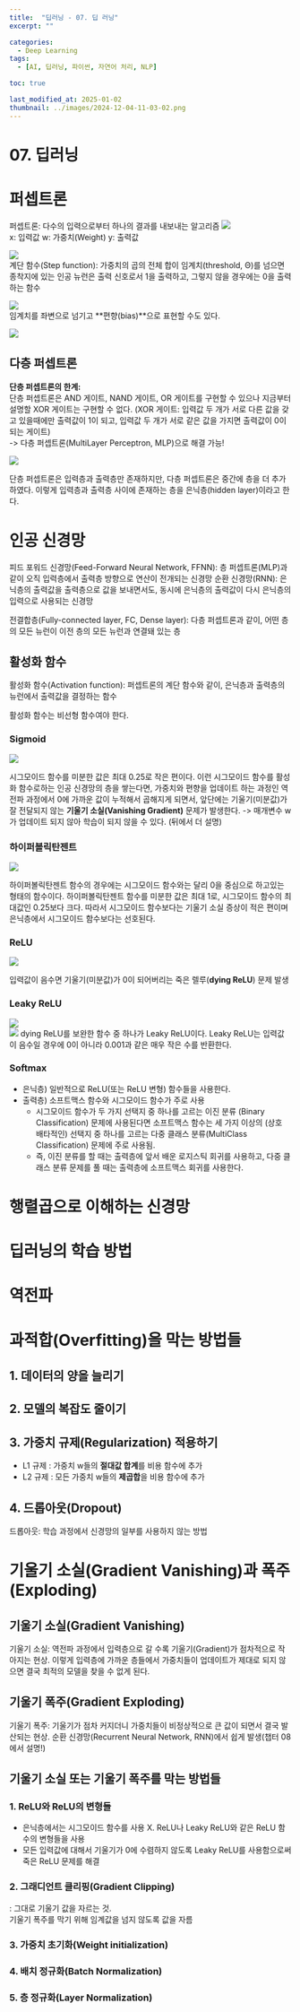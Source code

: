 ```yaml
---
title:  "딥러닝 - 07. 딥 러닝"
excerpt: ""

categories:
  - Deep Learning
tags:
  - [AI, 딥러닝, 파이썬, 자연어 처리, NLP]

toc: true

last_modified_at: 2025-01-02
thumbnail: ../images/2024-12-04-11-03-02.png
---
```


# 07. 딥러닝

# 퍼셉트론
퍼셉트론: 다수의 입력으로부터 하나의 결과를 내보내는 알고리즘
![](https://wikidocs.net/images/page/24958/%ED%8D%BC%EC%85%89%ED%8A%B8%EB%A1%A01.PNG)   
x: 입력값 
w: 가중치(Weight)
y: 출력값

![](/images/../../AI-Study-2024/images/2025-01-02-17-29-05.png)   
계단 함수(Step function): 가중치의 곱의 전체 합이 임계치(threshold, Θ)를 넘으면 종착지에 있는 인공 뉴런은 출력 신호로서 1을 출력하고, 그렇지 않을 경우에는 0을 출력하는 함수

![](/images/../../AI-Study-2024/images/2025-01-02-17-29-16.png)   
임계치를 좌변으로 넘기고 **편향(bias)**으로 표현할 수도 있다.

![](https://wikidocs.net/images/page/24958/%ED%8D%BC%EC%85%89%ED%8A%B8%EB%A1%A02.PNG)

## 다층 퍼셉트론
**단층 퍼셉트론의 한계:**   
단층 퍼셉트론은 AND 게이트, NAND 게이트, OR 게이트를 구현할 수 있으나 지금부터 설명할 XOR 게이트는 구현할 수 없다. (XOR 게이트: 입력값 두 개가 서로 다른 값을 갖고 있을때에만 출력값이 1이 되고, 입력값 두 개가 서로 같은 값을 가지면 출력값이 0이 되는 게이트)   
-> 다층 퍼셉트론(MultiLayer Perceptron, MLP)으로 해결 가능!

![](https://wikidocs.net/images/page/24958/perceptron_4image.jpg)

단층 퍼셉트론은 입력층과 출력층만 존재하지만, 다층 퍼셉트론은 중간에 층을 더 추가하였다. 이렇게 입력층과 출력층 사이에 존재하는 층을 은닉층(hidden layer)이라고 한다.

# 인공 신경망
피드 포워드 신경망(Feed-Forward Neural Network, FFNN): 층 퍼셉트론(MLP)과 같이 오직 입력층에서 출력층 방향으로 연산이 전개되는 신경망
순환 신경망(RNN): 은닉층의 출력값을 출력층으로 값을 보내면서도, 동시에 은닉층의 출력값이 다시 은닉층의 입력으로 사용되는 신경망

전결합층(Fully-connected layer, FC, Dense layer): 다층 퍼셉트론과 같이, 어떤 층의 모든 뉴런이 이전 층의 모든 뉴런과 연결돼 있는 층

## 활성화 함수
활성화 함수(Activation function): 퍼셉트론의 계단 함수와 같이, 은닉층과 출력층의 뉴런에서 출력값을 결정하는 함수

활성화 함수는 비선형 함수여야 한다.

### Sigmoid
![](https://wikidocs.net/images/page/60683/%EC%8B%9C%EA%B7%B8%EB%AA%A8%EC%9D%B4%EB%93%9C%ED%95%A8%EC%88%982.PNG)

시그모이드 함수를 미분한 값은 최대 0.25로 작은 편이다. 이런 시그모이드 함수를 활성화 함수로하는 인공 신경망의 층을 쌓는다면, 가중치와 편향을 업데이트 하는 과정인 역전파 과정에서 0에 가까운 값이 누적해서 곱해지게 되면서, 앞단에는 기울기(미분값)가 잘 전달되지 않는 **기울기 소실(Vanishing Gradient)** 문제가 발생한다. -> 매개변수 w가 업데이트 되지 않아 학습이 되지 않을 수 있다. (뒤에서 더 설명)

### 하이퍼볼릭탄젠트
![](https://wikidocs.net/images/page/60683/%ED%95%98%EC%9D%B4%ED%8D%BC%EB%B3%BC%EB%A6%AD%ED%83%84%EC%A0%A0%ED%8A%B8.PNG)

하이퍼볼릭탄젠트 함수의 경우에는 시그모이드 함수와는 달리 0을 중심으로 하고있는 형태의 함수이다. 하이퍼볼릭탄젠트 함수를 미분한 값은 최대 1로, 시그모이드 함수의 최대값인 0.25보다 크다. 따라서 시그모이드 함수보다는 기울기 소실 증상이 적은 편이며 은닉층에서 시그모이드 함수보다는 선호된다.

### ReLU
![](https://wikidocs.net/images/page/60683/%EB%A0%90%EB%A3%A8%ED%95%A8%EC%88%98.PNG)

입력값이 음수면 기울기(미분값)가 0이 되어버리는 죽은 렐루(**dying ReLU**) 문제 발생   

### Leaky ReLU
![](https://wikidocs.net/images/page/60683/%EB%A6%AC%ED%82%A4%EB%A0%90%EB%A3%A8.PNG)      
![](/images/../../AI-Study-2024/images/2025-01-02-17-55-28.png)
dying ReLU를 보완한 함수 중 하나가 Leaky ReLU이다. Leaky ReLU는 입력값이 음수일 경우에 0이 아니라 0.001과 같은 매우 작은 수를 반환한다. 

### Softmax
- 은닉층) 일반적으로 ReLU(또는 ReLU 변형) 함수들을 사용한다. 
- 출력층) 소프트맥스 함수와 시그모이드 함수가  주로 사용
  - 시그모이드 함수가 두 가지 선택지 중 하나를 고르는 이진 분류 (Binary Classification) 문제에 사용된다면 소프트맥스 함수는 세 가지 이상의 (상호 배타적인) 선택지 중 하나를 고르는 다중 클래스 분류(MultiClass Classification) 문제에 주로 사용됨.
  - 즉, 이진 분류를 할 때는 출력층에 앞서 배운 로지스틱 회귀를 사용하고, 다중 클래스 분류 문제를 풀 때는 출력층에 소프트맥스 회귀를 사용한다.

# 행렬곱으로 이해하는 신경망

# 딥러닝의 학습 방법

# 역전파

# 과적합(Overfitting)을 막는 방법들
## 1. 데이터의 양을 늘리기
## 2. 모델의 복잡도 줄이기
## 3. 가중치 규제(Regularization) 적용하기
- L1 규제 : 가중치 w들의 **절대값 합계**를 비용 함수에 추가
- L2 규제 : 모든 가중치 w들의 **제곱합**을 비용 함수에 추가
## 4. 드롭아웃(Dropout)
드롭아웃: 학습 과정에서 신경망의 일부를 사용하지 않는 방법

# 기울기 소실(Gradient Vanishing)과 폭주(Exploding)
## 기울기 소실(Gradient Vanishing)
기울기 소실: 역전파 과정에서 입력층으로 갈 수록 기울기(Gradient)가 점차적으로 작아지는 현상. 이렇게 입력층에 가까운 층들에서 가중치들이 업데이트가 제대로 되지 않으면 결국 최적의 모델을 찾을 수 없게 된다.

## 기울기 폭주(Gradient Exploding) 
기울기 폭주: 기울기가 점차 커지더니 가중치들이 비정상적으로 큰 값이 되면서 결국 발산되는 현상. 순환 신경망(Recurrent Neural Network, RNN)에서 쉽게 발생(챕터 08에서 설명!)

## 기울기 소실 또는 기울기 폭주를 막는 방법들
### 1. ReLU와 ReLU의 변형들
- 은닉층에서는 시그모이드 함수를 사용 X. ReLU나 Leaky ReLU와 같은 ReLU 함수의 변형들을 사용
- 모든 입력값에 대해서 기울기가 0에 수렴하지 않도록 Leaky ReLU를 사용함으로써 죽은 ReLU 문제를 해결

### 2. 그래디언트 클리핑(Gradient Clipping)
: 그대로 기울기 값을 자르는 것.   
기울기 폭주를 막기 위해 임계값을 넘지 않도록 값을 자름

### 3. 가중치 초기화(Weight initialization)
### 4. 배치 정규화(Batch Normalization)
### 5. 층 정규화(Layer Normalization)